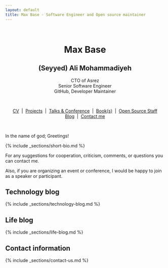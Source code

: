 ```yaml
---
layout: default
title: Max Base - Software Engineer and Open source maintainer
---
```


<center>
  <br>
  <h1>Max Base</h1>
  <h2>(Seyyed) Ali Mohammadiyeh</h2>
  <p>
    CTO of Asrez
    <br>
    Senior Software Engineer
    <br>
    GitHub, Developer Maintainer
  </p>
  <br>

  <a href="/cv/">CV</a>
  &nbsp;|&nbsp;
  <a href="/project/">Projects</a>
  &nbsp;|&nbsp;
  <a href="/talk/">Talks & Conference</a>
  &nbsp;|&nbsp;
  <a href="/book/">Book(s)</a>
  &nbsp;|&nbsp;
  <a href="/project/open-source/">Open Source Staff</a>
  <br>
  <a href="/blog/">Blog</a>
  &nbsp;|&nbsp;
  <a href="/contact/">Contact me</a>
</center>

<br>

In the name of god; Greetings!

{% include _sections/short-bio.md %}

For any suggestions for cooperation, criticism, comments, or questions you can contact me.

Also, if you are organizing an event or conference, I would be happy to join as a speaker or participant.

<!-- [Also available in Persian](https://maxbase.ir/){:target="_blank"} -->

Technology blog
--------------

{% include _sections/technology-blog.md %}

Life blog
---------

{% include _sections/life-blog.md %}

Contact information
----------

{% include _sections/contact-us.md %}
